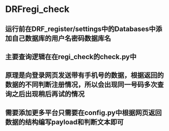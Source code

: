 # DRFregi_check
运行前在DRF_register/settings中的Databases中添加自己数据库的用户名密码数据库名
---
主要查询逻辑在在regi_check的check.py中
---
原理是向登录网页发送带有手机号的数据，根据返回的数据的不同判断注册情况，所以会出现同一号码多次查询之后出现稍后再试的情况
---
需要添加更多平台只需要在config.py中根据网页返回数据的结构编写payload和判断文本即可
---
